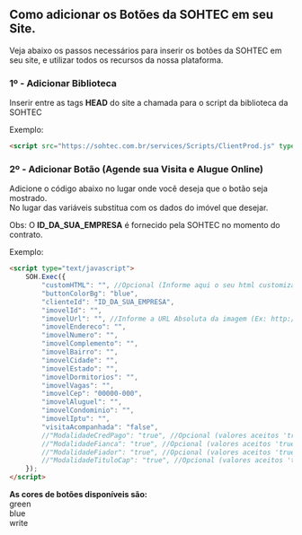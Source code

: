 ## Como adicionar os Botões da SOHTEC em seu Site.

Veja abaixo os passos necessários para inserir os botões da SOHTEC em seu site, e utilizar todos os recursos da nossa plataforma.

### 1º - Adicionar Biblioteca

Inserir entre as tags **HEAD** do site a chamada para o script da biblioteca da SOHTEC

Exemplo:
```html {.line-numbers}
<script src="https://sohtec.com.br/services/Scripts/ClientProd.js" type="text/javascript"></script>
```

<!--### 2º - Adicionar Botão (Área do Cliente)-->

<!--Adicione o código abaixo no lugar onde você deseja que o texto seja mostrado.</br>-->
<!--Obs: O **ID_DA_SUA_EMPRESA** é fornecido pela SOHTEC no momento do contrato.-->

<!--Exemplo:-->
<!--```html {.line-numbers}-->
<!--<script type="text/javascript">-->
<!--    SOH.Exec({       -->
<!--        "clienteId": "ID_DA_SUA_EMPRESA"-->
<!--    });-->
<!--</script>-->

<!--```-->

### 2º - Adicionar Botão (Agende sua Visita e Alugue Online)

Adicione o código abaixo no lugar onde você deseja que o botão seja mostrado.</br>
No lugar das variáveis substitua com os dados do imóvel que desejar. 

Obs: O **ID_DA_SUA_EMPRESA** é fornecido pela SOHTEC no momento do contrato.

Exemplo:
```html {.line-numbers}
<script type="text/javascript">
    SOH.Exec({
        "customHTML": "", //Opcional (Informe aqui o seu html customizado para o botão)
        "buttonColorBg": "blue",
        "clienteId": "ID_DA_SUA_EMPRESA",
        "imovelId": "",
        "imovelUrl": "", //Informe a URL Absoluta da imagem (Ex: http://www.seudominio.com.br/imagem.jpg)
        "imovelEndereco": "",
        "imovelNumero": "",
        "imovelComplemento": "",
        "imovelBairro": "",
        "imovelCidade": "",
        "imovelEstado": "",
        "imovelDormitorios": "",
        "imovelVagas": "",
        "imovelCep": "00000-000",
        "imovelAluguel": "",
        "imovelCondominio": "",
        "imovelIptu": "",
        "visitaAcompanhada": "false",
        //"ModalidadeCredPago": "true", //Opcional (valores aceitos 'true' ou 'false')
        //"ModalidadeFianca": "true", //Opcional (valores aceitos 'true' ou 'false')
        //"ModalidadeFiador": "true", //Opcional (valores aceitos 'true' ou 'false')
        //"ModalidadeTituloCap": "true", //Opcional (valores aceitos 'true' ou 'false')
    });
</script>
```

**As cores de botões disponíveis são:**</br>
green</br>
blue</br>
write</br>
